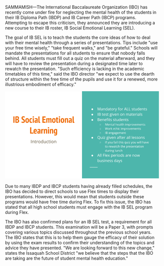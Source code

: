 SAMMAMISH—The International Baccalaureate Organization (IBO) has recently come under fire for neglecting the mental health of the students in their IB Diploma Path (IBDP) and IB Career Path (IBCP) programs. Attempting to escape this criticism, they announced they are introducing a new course to their IB roster, IB Social Emotional Learning (SEL).

The goal of IB SEL is to teach the students the core ideas of how to deal with their mental health through a series of presentations. Tips include "use your free time wisely," "take frequent walks," and "be grateful." Schools will mandate the presentations for all students to ensure that nobody falls behind. All students must fill out a quiz on the material afterward, and they will have to review the presentation during a designated time later to rewatch the presentation. "Such efficiency is lacking in the academic timetables of this time," said the IBO director "we expect to use the dearth of structure within the free time of the pupils and use it for a renewed, more illustrious embodiment of efficacy."

![Sample slide provided by the IBO](/article_images/ib-sel/slide.png)

Due to many IBDP and IBCP students having already filled schedules, the IBO has decided to direct schools to use Flex times to display their presentations. However, this would mean that students outside these programs would have free time during Flex. To fix this issue, the IBO has stated that all high school students must engage with the IB SEL program during Flex.

The IBO has also confirmed plans for an IB SEL test, a requirement for all IBDP and IBCP students. This examination will be a Paper 3, with prompts covering various topics discussed throughout the previous school years. The IBO states that this is to help them gauge the efficacy of their solution by using the exam results to confirm their understanding of the topics and advice they have presented. "We are looking forward to this new change," states the Issaquah School District "we believe that the steps that the IBO are taking are the future of student mental health education."
